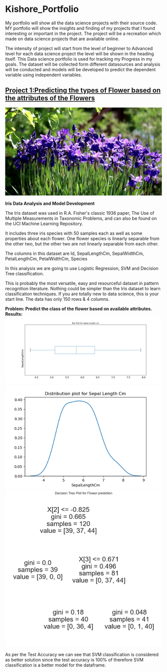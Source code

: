 # Kishore_Portfolio


<p>
My portfolio will show all the data science projects with their source code. MY portfolio will show the insights and finding of my projects that I found interesting or important in the project. The project will be a recreation which made on data science projects that are available online.

The intensity of project will start from the level of beginner to Advanced level for each data science project the level will be shown in the heading itself. This Data science portfolio is used for tracking my Progress in my goals. The dataset will be collected form different datasources and analysis will be conducted and models will be developed to predict the dependent variable using independent variables.
</p>

## [Project 1:Predicting the types of Flower based on the attributes of the Flowers](https://github.com/kishore2801/Data-science-Projects/blob/main/Iris%20Data/Iris.ipynb)
![alt text](https://github.com/kishore2801/Data-science-Projects/blob/main/Iris%20Data/gettyimages-540819954-640x640.jpg)

**Iris Data Analysis and Model Development**

The Iris dataset was used in R.A. Fisher's classic 1936 paper, The Use of Multiple Measurements in Taxonomic Problems, and can also be found on the UCI Machine Learning Repository.

It includes three iris species with 50 samples each as well as some properties about each flower. One flower species is linearly separable from the other two, but the other two are not linearly separable from each other.

The columns in this dataset are Id, SepalLengthCm, SepalWidthCm, PetalLengthCm, PetalWidthCm, Species

In this analysis we are going to use Logistic Regression, SVM and Decision Tree classification.

This is probably the most versatile, easy and resourceful dataset in pattern recognition literature. Nothing could be simpler than the Iris dataset to learn classification techniques. If you are totally new to data science, this is your start line. The data has only 150 rows & 4 columns.

**Problem: Predict the class of the flower based on available attributes.**
**Results:**
![alt text](https://github.com/kishore2801/Data-science-Projects/blob/main/Iris%20Data/Box%20Plot%20for%20Sepal%20Length%20cm.png) ![alt text](https://github.com/kishore2801/Data-science-Projects/blob/main/Iris%20Data/Density%20plot%20for%20Petal%20Length%20CM.png) ![alt text](https://github.com/kishore2801/Data-science-Projects/blob/main/Iris%20Data/Decision%20Tree%20Plot%20for%20Flower%20prediction%20(2).png)

As per the Test Accuracy we can see that SVM classification is considered as better solution since the test accuracy is 100% of therefore SVM classification is a better model for the dataframe.
